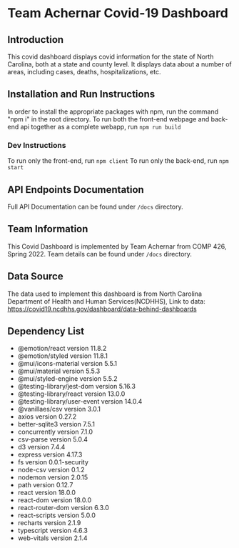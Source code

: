 # Team Achernar Covid-19 Dashboard

## Introduction
This covid dashboard displays covid information for the state of North Carolina, both at a state and county level. It displays data about a number of areas, including cases, deaths, hospitalizations, etc.

## Installation and Run Instructions

In order to install the appropriate packages with npm, run the command "npm i" in the root directory.
To run both the front-end webpage and back-end api together as a complete webapp, run `npm run build`

### Dev Instructions
To run only the front-end, run `npm client`
To run only the back-end, run `npm start`

## API Endpoints Documentation
Full API Documentation can be found under `/docs` directory. 

## Team Information
This Covid Dashboard is implemented by Team Achernar from COMP 426, Spring 2022. Team details can be found under `/docs` directory.

## Data Source
The data used to implement this dashboard is from North Carolina Department of Health and Human Services(NCDHHS), Link to data: https://covid19.ncdhhs.gov/dashboard/data-behind-dashboards

## Dependency List

- @emotion/react version 11.8.2
- @emotion/styled version 11.8.1
- @mui/icons-material version 5.5.1
- @mui/material version 5.5.3
- @mui/styled-engine version 5.5.2
- @testing-library/jest-dom version 5.16.3
- @testing-library/react version 13.0.0
- @testing-library/user-event version 14.0.4
- @vanillaes/csv version 3.0.1
- axios version 0.27.2
- better-sqlite3 version 7.5.1
- concurrently version 7.1.0
- csv-parse version 5.0.4
- d3 version 7.4.4
- express version 4.17.3
- fs version 0.0.1-security
- node-csv version 0.1.2
- nodemon version 2.0.15
- path version 0.12.7
- react version 18.0.0
- react-dom version 18.0.0
- react-router-dom version 6.3.0
- react-scripts version 5.0.0
- recharts version 2.1.9
- typescript version 4.6.3
- web-vitals version 2.1.4
